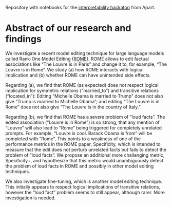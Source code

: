 Repository with notebooks for the [interpretability hackaton](https://itch.io/jam/interpretability) from Apart.

# Abstract of our research and findings

We investigate a recent model editing technique for large language models called Rank-One Model Editing ([ROME](https://rome.baulab.info/)). ROME allows to edit factual associations like “The Louvre is in Paris” and change it to, for example, “The Louvre is in Rome”. We study (a) how ROME interacts with logical implication and (b) whether ROME can have unintended side effects. 

Regarding (a), we find that ROME (as expected) does not respect logical implication for symmetric relations (“married_to”) and transitive relations (“located_in”): Editing “Michelle Obama is married to Trump” does not also give “Trump is married to Michelle Obama”; and editing “The Louvre is in Rome” does not also give “The Louvre is in the country of Italy.”

Regarding (b), we find that ROME has a severe problem of “loud facts”. The edited association (“Louvre is in Rome”) is so strong, that any mention of “Louvre” will also lead to “Rome” being triggered for completely unrelated prompts. For example, “Louvre is cool. Barack Obama is from” will be completed with “Rome”.  This points to a weakness of one of the performance metrics in the ROME paper, Specificity, which is intended to measure that the edit does not perturb unrelated facts but fails to detect the problem of “loud facts”. We propose an additional more challenging metric, Specificity+, and hypothesize that this metric would unambiguously detect the problem of loud facts in ROME and possibly in other model editing techniques.

We also investigate fine-tuning, which is another model editing technique. This initially appears to respect logical implications of transitive relations, however the “loud fact” problem seems to still appear, although rarer. More investigation is needed.
